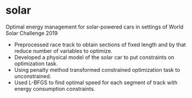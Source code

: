 # solar
Optimal energy management for solar-powered cars in settings of World Solar Challenge 2019
* Preprocessed race track to obtain sections of fixed length and by that reduce number of variables to optimize.
* Developed a physical model of the solar car to put constraints on optimization task.
* Using penalty method transformed constrained optimization task to unconstrained.
* Used L-BFGS to find optimal speed for each segment of track with energy consumption constraints. 
